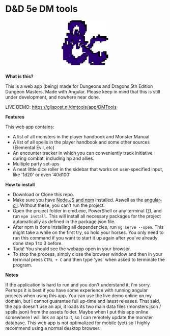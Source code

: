# D&amp;D 5e DM tools
<div style="text-align: center">
<img src="src/assets/images/dnd-pixelated.png" width="150px" height="150px">
</div>

<b>What is this?</b>
<p>This is a web app (being) made for Dungeons and Dragons 5th Edition Dungeon Masters. Made with Angular.
Please keep in mind that this is still under development, and nowhere near done.</p>

LIVE DEMO: <a href="https://gijspost.nl/dmtools/app/DMTools">https://gijspost.nl/dmtools/app/DMTools</a>

<b>Features</b>
<p>This web app contains: </p>
<ul>
    <li>A list of all monsters in the player handbook and Monster Manual</li>
    <li>A list of all spells in the player handbook and some other sources (Elemental Evil, etc)</li>
    <li>An encounter tracker in which you can conveniently track initiative during combat, including hp and allies.</li>
    <li>Multiple party set-ups</li>
    <li>A neat little dice roller in the sidebar that works on user-specified input, like '1d20' or even '40d100'</li>
</ul> 

<b>How to install</b>
<ul>
    <li>Download or Clone this repo.</li>
    <li>Make sure you have <a href="https://docs.npmjs.com/getting-started/installing-node#installing-npm-from-the-nodejs-site">Node.JS and npm</a> installed. Aswell as the <a href="https://cli.angular.io/">angular-cli</a>. Without these, you can't run the project.</li>
    <li>Open the project folder in cmd.exe, PowerShell or any terminal (<a href="https://www.google.com/search?source=hp&ei=CxAMW5T7Ccr2kwXPu4ywBg&q=how+to+open+a+folder+in+cmd&oq=how+to+open+a+folder+in+cmd">?</a>), and run <code>npm install</code>. This will install all necessary packages for the project automatically as defined in the package.json file.</li>
    <li>After npm is done installing all dependencies, run <code>ng serve --open</code>. This might take a while on the first try, so hold your horses. You only need to run this command if you want to start it up again after you've already done step 1 to 3 before.</li>
    <li>Tada! You should see the webapp open in your browser.</li>
    <li>To stop the process, simply close the browser window and then in your terminal press <code>CTRL + C</code> and then type 'yes' when asked to terminate the program.</li>
</ul> 

<b>Notes</b>
<p>If the application is hard to run and you don't understand it, i'm sorry. Perhaps it is best if you have some experience with running angular projects when using this app. You can use the live demo online on my domain, but i cannot guarantee full up-time and latest releases. That said, the app doesn't use an api, it loads its two main data files (monsters.json / spells.json) from the assets folder. Maybe when I put this app online somewhere I will link an api to it, so I can remotely update the monster database. This web app is not optimalized for mobile (yet) so I highly recommend using a normal desktop browser.</p>


